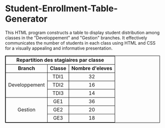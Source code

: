 # Student-Enrollment-Table-Generator
This HTML program constructs a table to display student distribution among classes in the "Developpement" and "Gestion" branches. It effectively communicates the number of students in each class using HTML and CSS for a visually appealing and informative presentation.
<!DOCTYPE html>
<html lang="en">
<head>
    <meta charset="UTF-8">
    <meta name="viewport" content="width=device-width, initial-scale=1.0">
    <title>Document</title>
    <style>
        table , tr,td{
            border: 1px solid black;
            text-decoration-color: aliceblue;
            align-content: center;  
        }
    </style>
</head>
<body>
    <table width="760" align="center">
        <tr>
            <td colspan="3" align="center"><b>Repartition des stagiaires par classe</b></td>
        </tr>
        <tr>
            <td align="center"><b>Branch</b></td>
            <td align="center"><b>Classe</b></td>
            <td align="center"><b>Nombre d'eleves</b></td>
        </tr>
        <tr>
            <td align="center" rowspan="3">Developpement</td>
            <td align="center">TDI1</td>
            <td align="center">32</td>
        </tr>
        <tr>
            <td align="center">TDI2</td>
            <td align="center">16</td>
        </tr>
        <tr>
            <td align="center">TDI3</td>
            <td align="center">14</td>
        </tr>
        <tr>
            <td align="center" rowspan="3">Gestion</td>
            <td align="center">GE1</td>
            <td align="center">36</td>
        </tr>
        <tr>
            <td align="center">GE2</td>
            <td align="center">20</td>
        </tr>
        <tr>
            <td align="center">GE3</td>
            <td align="center">18</td>
        </tr>
    </table>
</body>
</html>

